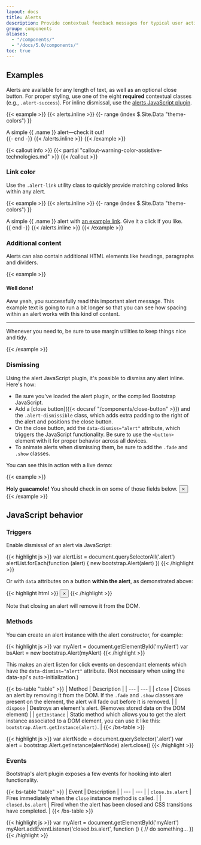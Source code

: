 ```yaml
---
layout: docs
title: Alerts
description: Provide contextual feedback messages for typical user actions with the handful of available and flexible alert messages.
group: components
aliases:
  - "/components/"
  - "/docs/5.0/components/"
toc: true
---
```


## Examples

Alerts are available for any length of text, as well as an optional close button. For proper styling, use one of the eight **required** contextual classes (e.g., `.alert-success`). For inline dismissal, use the [alerts JavaScript plugin](#dismissing).

{{< example >}}
{{< alerts.inline >}}
{{- range (index $.Site.Data "theme-colors") }}
<div class="alert alert-{{ .name }}" role="alert">
  A simple {{ .name }} alert—check it out!
</div>{{- end -}}
{{< /alerts.inline >}}
{{< /example >}}

{{< callout info >}}
{{< partial "callout-warning-color-assistive-technologies.md" >}}
{{< /callout >}}

### Link color

Use the `.alert-link` utility class to quickly provide matching colored links within any alert.

{{< example >}}
{{< alerts.inline >}}
{{- range (index $.Site.Data "theme-colors") }}
<div class="alert alert-{{ .name }}" role="alert">
  A simple {{ .name }} alert with <a href="#" class="alert-link">an example link</a>. Give it a click if you like.
</div>{{ end -}}
{{< /alerts.inline >}}
{{< /example >}}

### Additional content

Alerts can also contain additional HTML elements like headings, paragraphs and dividers.

{{< example >}}
<div class="alert alert-success" role="alert">
  <h4 class="alert-heading">Well done!</h4>
  <p>Aww yeah, you successfully read this important alert message. This example text is going to run a bit longer so that you can see how spacing within an alert works with this kind of content.</p>
  <hr>
  <p class="mb-0">Whenever you need to, be sure to use margin utilities to keep things nice and tidy.</p>
</div>
{{< /example >}}

### Dismissing

Using the alert JavaScript plugin, it's possible to dismiss any alert inline. Here's how:

- Be sure you've loaded the alert plugin, or the compiled Bootstrap JavaScript.
- Add a [close button]({{< docsref "/components/close-button" >}}) and the `.alert-dismissible` class, which adds extra padding to the right of the alert and positions the close button.
- On the close button, add the `data-dismiss="alert"` attribute, which triggers the JavaScript functionality. Be sure to use the `<button>` element with it for proper behavior across all devices.
- To animate alerts when dismissing them, be sure to add the `.fade` and `.show` classes.

You can see this in action with a live demo:

{{< example >}}
<div class="alert alert-warning alert-dismissible fade show" role="alert">
  <strong>Holy guacamole!</strong> You should check in on some of those fields below.
  <button type="button" class="close" data-dismiss="alert" aria-label="Close">
    <span aria-hidden="true">&times;</span>
  </button>
</div>
{{< /example >}}

## JavaScript behavior

### Triggers

Enable dismissal of an alert via JavaScript:

{{< highlight js >}}
var alertList = document.querySelectorAll('.alert')
alertList.forEach(function (alert) {
  new bootstrap.Alert(alert)
})
{{< /highlight >}}

Or with `data` attributes on a button **within the alert**, as demonstrated above:

{{< highlight html >}}
<button type="button" class="close" data-dismiss="alert" aria-label="Close">
  <span aria-hidden="true">&times;</span>
</button>
{{< /highlight >}}

Note that closing an alert will remove it from the DOM.

### Methods

You can create an alert instance with the alert constructor, for example:

{{< highlight js >}}
var myAlert = document.getElementById('myAlert')
var bsAlert = new bootstrap.Alert(myAlert)
{{< /highlight >}}

This makes an alert listen for click events on descendant elements which have the `data-dismiss="alert"` attribute. (Not necessary when using the data-api's auto-initialization.)

{{< bs-table "table" >}}
| Method | Description |
| --- | --- |
| `close` | Closes an alert by removing it from the DOM. If the `.fade` and `.show` classes are present on the element, the alert will fade out before it is removed. |
| `dispose` | Destroys an element's alert. (Removes stored data on the DOM element) |
| `getInstance` | Static method which allows you to get the alert instance associated to a DOM element, you can use it like this: `bootstrap.Alert.getInstance(alert)`. |
{{< /bs-table >}}

{{< highlight js >}}
var alertNode = document.querySelector('.alert')
var alert = bootstrap.Alert.getInstance(alertNode)
alert.close()
{{< /highlight >}}

### Events

Bootstrap's alert plugin exposes a few events for hooking into alert functionality.

{{< bs-table "table" >}}
| Event | Description |
| --- | --- |
| `close.bs.alert` | Fires immediately when the `close` instance method is called. |
| `closed.bs.alert` | Fired when the alert has been closed and CSS transitions have completed. |
{{< /bs-table >}}

{{< highlight js >}}
var myAlert = document.getElementById('myAlert')
myAlert.addEventListener('closed.bs.alert', function () {
  // do something…
})
{{< /highlight >}}

